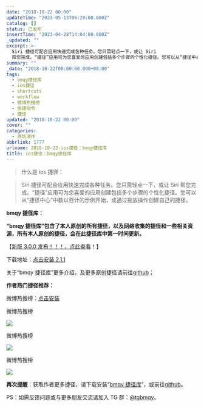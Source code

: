 ```yaml
---
date: "2018-10-22 00:00"
updateTime: "2023-05-13T06:20:00.000Z"
catalog: []
status: 已发布
insertTime: "2023-04-28T14:04:00.000Z"
_updated: ""
excerpt: >-
  Siri 捷径可配合应用快速完成各种任务。您只需轻点一下，或让 Siri
  帮您完成。“捷径”应用可为您喜爱的应用创建包括多个步骤的个性化捷径。您可以从“捷径中心”中数以百计的示例开始，或通过拖放操作创建自己的捷径。
summary: ""
_date: "2018-10-22T00:00:00.000+08:00"
tags:
  - bmqy捷径库
  - ios捷径
  - shortcuts
  - workflow
  - 微博热搜榜
  - 快捷指令
  - 捷径
updated: "2018-10-22 00:00"
cover: ""
categories:
  - 燕坊清作
abbrlink: 1777
urlname: 2018-10-22-ios捷径：bmqy捷径库
title: ios捷径：bmqy捷径库
---
```


> 什么是 ios 捷径：

> Siri 捷径可配合应用快速完成各种任务。您只需轻点一下，或让 Siri 帮您完成。“捷径”应用可为您喜爱的应用创建包括多个步骤的个性化捷径。您可以从“捷径中心”中数以百计的示例开始，或通过拖放操作创建自己的捷径。

**bmqy 捷径库：**

**“bmqy 捷径库”包含了本人原创的所有捷径，以及网络收集的捷径和一些相关资源，所有本人原创的捷径，会在此捷径库中第一时间更新。**

【[新版 3.0.0 发布！！！，点此查看](https://www.bmqy.net/2342.html)！】

下载地址：[点击安装 2.1.1](https://www.icloud.com/shortcuts/064d72c6690a41b9b6d03f7e9084d022)

关于“bmqy 捷径库”更多介绍，及更多原创捷径请前往[github](https://github.com/bmqy)；

**作者热门捷径推荐：**

微博热搜榜：[点击安装](https://www.bmqy.net/1798.html)

微博热搜榜

![](http://image.bmqy.net/wp-content/uploads/2018/10/BE02F15B23E0470B34C446172219A3BB.jpg)

微博热搜榜

![](http://image.bmqy.net/wp-content/uploads/2018/10/44D0C2E0A1044BDBDFD265206B4FD54D.jpg)

微博热搜榜

![](http://image.bmqy.net/wp-content/uploads/2018/10/4992AD2E0FAD0305E01893026269B23C.jpg)

**再次提醒**：获取作者更多捷径，请下载安装“[bmqy 捷径库](https://www.icloud.com/shortcuts/064d72c6690a41b9b6d03f7e9084d022)”，或前往[github](https://github.com/bmqy)。

PS：如需反馈问题或与更多朋友交流请加入 TG 群：[@tgbmqy](https://t.me/tgbmqy)。

